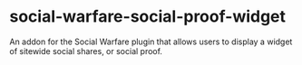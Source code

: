 # social-warfare-social-proof-widget
An addon for the Social Warfare plugin that allows users to display a widget of sitewide social shares, or social proof.
